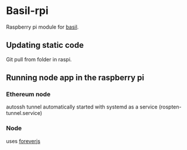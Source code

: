 # Basil-rpi

Raspberry pi module for [basil](https://github.com/zeppelinos/basil).

## Updating static code

Git pull from folder in raspi.

## Running node app in the raspberry pi

### Ethereum node

autossh tunnel automatically started with systemd as a service (rospten-tunnel.service)

### Node

uses [foreverjs](https://github.com/foreverjs/forever)
